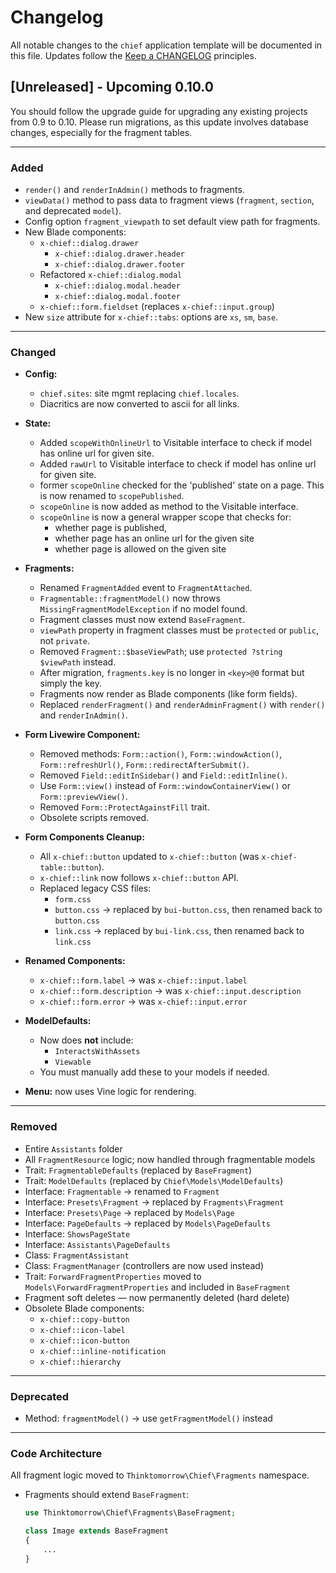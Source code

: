 # Changelog

All notable changes to the `chief` application template will be documented in this file. Updates follow
the [Keep a CHANGELOG](http://keepachangelog.com/) principles.

## [Unreleased] - Upcoming 0.10.0

You should follow the upgrade guide for upgrading any existing projects from 0.9 to 0.10.
Please run migrations, as this update involves database changes, especially for the fragment tables.

---

### Added

- `render()` and `renderInAdmin()` methods to fragments.
- `viewData()` method to pass data to fragment views (`fragment`, `section`, and deprecated `model`).
- Config option `fragment_viewpath` to set default view path for fragments.
- New Blade components:
    - `x-chief::dialog.drawer`
        - `x-chief::dialog.drawer.header`
        - `x-chief::dialog.drawer.footer`
    - Refactored `x-chief::dialog.modal`
        - `x-chief::dialog.modal.header`
        - `x-chief::dialog.modal.footer`
    - `x-chief::form.fieldset` (replaces `x-chief::input.group`)
- New `size` attribute for `x-chief::tabs`: options are `xs`, `sm`, `base`.

---

### Changed

- **Config:**
    - `chief.sites`: site mgmt replacing `chief.locales`.
    - Diacritics are now converted to ascii for all links.
  
- **State:**
    - Added `scopeWithOnlineUrl` to Visitable interface to check if model has online url for given site.
    - Added `rawUrl` to Visitable interface to check if model has online url for given site.
    - former `scopeOnline` checked for the 'published' state on a page. This is now renamed to `scopePublished`.
    - `scopeOnline` is now added as method to the Visitable interface.
    - `scopeOnline` is now a general wrapper scope that checks for:
        - whether page is published,
        - whether page has an online url for the given site
        - whether page is allowed on the given site

- **Fragments:**
    - Renamed `FragmentAdded` event to `FragmentAttached`.
    - `Fragmentable::fragmentModel()` now throws `MissingFragmentModelException` if no model found.
    - Fragment classes must now extend `BaseFragment`.
    - `viewPath` property in fragment classes must be `protected` or `public`, not `private`.
    - Removed `Fragment::$baseViewPath`; use `protected ?string $viewPath` instead.
    - After migration, `fragments.key` is no longer in `<key>@0` format but simply the key.
    - Fragments now render as Blade components (like form fields).
    - Replaced `renderFragment()` and `renderAdminFragment()` with `render()` and `renderInAdmin()`.

- **Form Livewire Component:**
    - Removed methods: `Form::action()`, `Form::windowAction()`, `Form::refreshUrl()`, `Form::redirectAfterSubmit()`.
    - Removed `Field::editInSidebar()` and `Field::editInline()`.
    - Use `Form::view()` instead of `Form::windowContainerView()` or `Form::previewView()`.
    - Removed `Form::ProtectAgainstFill` trait.
    - Obsolete scripts removed.

- **Form Components Cleanup:**
    - All `x-chief::button` updated to `x-chief::button` (was `x-chief-table::button`).
    - `x-chief::link` now follows `x-chief::button` API.
    - Replaced legacy CSS files:
        - `form.css`
        - `button.css` → replaced by `bui-button.css`, then renamed back to `button.css`
        - `link.css` → replaced by `bui-link.css`, then renamed back to `link.css`

- **Renamed Components:**
    - `x-chief::form.label` → was `x-chief::input.label`
    - `x-chief::form.description` → was `x-chief::input.description`
    - `x-chief::form.error` → was `x-chief::input.error`

- **ModelDefaults:**
    - Now does **not** include:
        - `InteractsWithAssets`
        - `Viewable`
    - You must manually add these to your models if needed.

- **Menu:** now uses Vine logic for rendering.

---

### Removed

- Entire `Assistants` folder
- All `FragmentResource` logic; now handled through fragmentable models
- Trait: `FragmentableDefaults` (replaced by `BaseFragment`)
- Trait: `ModelDefaults` (replaced by `Chief\Models\ModelDefaults`)
- Interface: `Fragmentable` → renamed to `Fragment`
- Interface: `Presets\Fragment` → replaced by `Fragments\Fragment`
- Interface: `Presets\Page` → replaced by `Models\Page`
- Interface: `PageDefaults` → replaced by `Models\PageDefaults`
- Interface: `ShowsPageState`
- Interface: `Assistants\PageDefaults`
- Class: `FragmentAssistant`
- Class: `FragmentManager` (controllers are now used instead)
- Trait: `ForwardFragmentProperties` moved to `Models\ForwardFragmentProperties` and included in `BaseFragment`
- Fragment soft deletes — now permanently deleted (hard delete)
- Obsolete Blade components:
    - `x-chief::copy-button`
    - `x-chief::icon-label`
    - `x-chief::icon-button`
    - `x-chief::inline-notification`
    - `x-chief::hierarchy`

---

### Deprecated

- Method: `fragmentModel()` → use `getFragmentModel()` instead

---

### Code Architecture

All fragment logic moved to `Thinktomorrow\Chief\Fragments` namespace.

- Fragments should extend `BaseFragment`:
  ```php
  use Thinktomorrow\Chief\Fragments\BaseFragment;

  class Image extends BaseFragment
  {
      ...
  }
